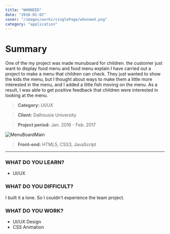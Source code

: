 ```yaml
---
title: "WHONEED"
date: "2016-01-02"
cover: "/images/works/singlePage/whoneed.png"
category: "application"
---
```


# Summary

One of the my project was made munuboard for children. the customer just want to display food menu and food menu explain I have carried out a project to make a menu that children can check. They just wanted to show the kids the menu, but I thought about ways to make them a little more interested in the menu, and I added a little fish moving on the menu. As a result, I was able to get positive feedback that children were interested in looking at the menu.

> **Category:** UI/UX

> **Client:** Dalhousie University

> **Project period:** Jan. 2016 - Feb. 2017

![MenuBoardMain](/images/works/singlePage/whoneed.png)

> **Front-end:** HTML5, CSS3, JavaScript

---

### WHAT DO YOU LEARN?

- UI/UX

### WHAT DO YOU DIFFICULT?

I built it a lone. So I couldn't experience the team project.

### WHAT DO YOU WORK?

- UI/UX Design
- CSS Animation
